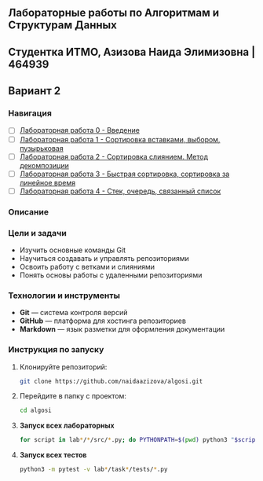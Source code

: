 ## Лабораторные работы по Алгоритмам и Cтруктурам Данных

## Студентка ИТМО, Азизова Наида Элимизовна | 464939

## Вариант 2

### Навигация

- [ ] [Лабораторная работа 0 - Введение ]([lab0](lab0))
- [ ] [Лабораторная работа 1 - Сортировка вставками, выбором, пузырьковая ]([lab1](lab1))
- [ ] [Лабораторная работа 2 - Сортировка слиянием. Метод декомпозиции ]([lab2](lab2))
- [ ] [Лабораторная работа 3 - Быстрая сортировка, сортировка за линейное время ]([lab3](lab3))
- [ ] [Лабораторная работа 4 - Стек, очередь, связанный список ]([lab4](lab4))

### Описание

### Цели и задачи

- Изучить основные команды Git
- Научиться создавать и управлять репозиториями
- Освоить работу с ветками и слияниями
- Понять основы работы с удаленными репозиториями

### Технологии и инструменты

- **Git** — система контроля версий
- **GitHub** — платформа для хостинга репозиториев
- **Markdown** — язык разметки для оформления документации

### Инструкция по запуску
1. Клонируйте репозиторий:
   ```bash
   git clone https://github.com/naidaazizova/algosi.git
   ```
2. Перейдите в папку с проектом:
   ```bash
   cd algosi
   ```
3. **Запуск всех лабораторных**

   ```bash
   for script in lab*/*/src/*.py; do PYTHONPATH=$(pwd) python3 "$script"; done
   ```

4. **Запуск всех тестов**

   ```bash
   python3 -m pytest -v lab*/task*/tests/*.py
   ```


